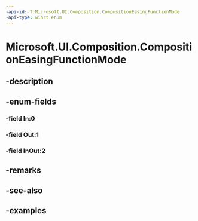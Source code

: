 ```yaml
---
-api-id: T:Microsoft.UI.Composition.CompositionEasingFunctionMode
-api-type: winrt enum
---
```


# Microsoft.UI.Composition.CompositionEasingFunctionMode

<!--
public enum CompositionEasingFunctionMode
-->


## -description

## -enum-fields

### -field In:0

### -field Out:1

### -field InOut:2

## -remarks

## -see-also

## -examples


